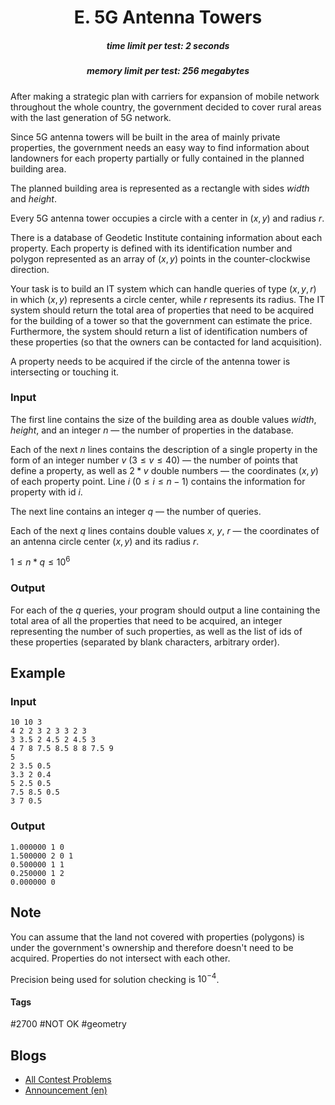 <h1 style='text-align: center;'> E. 5G Antenna Towers</h1>

<h5 style='text-align: center;'>time limit per test: 2 seconds</h5>
<h5 style='text-align: center;'>memory limit per test: 256 megabytes</h5>

After making a strategic plan with carriers for expansion of mobile network throughout the whole country, the government decided to cover rural areas with the last generation of 5G network.

Since 5G antenna towers will be built in the area of mainly private properties, the government needs an easy way to find information about landowners for each property partially or fully contained in the planned building area. 

The planned building area is represented as a rectangle with sides $width$ and $height$.

Every 5G antenna tower occupies a circle with a center in $(x,y)$ and radius $r$. 

There is a database of Geodetic Institute containing information about each property. Each property is defined with its identification number and polygon represented as an array of $(x,y)$ points in the counter-clockwise direction. 

Your task is to build an IT system which can handle queries of type $(x, y, r)$ in which $(x,y)$ represents a circle center, while $r$ represents its radius. The IT system should return the total area of properties that need to be acquired for the building of a tower so that the government can estimate the price. Furthermore, the system should return a list of identification numbers of these properties (so that the owners can be contacted for land acquisition).

A property needs to be acquired if the circle of the antenna tower is intersecting or touching it. 

### Input

The first line contains the size of the building area as double values $width$, $height$, and an integer $n$ — the number of properties in the database. 

Each of the next $n$ lines contains the description of a single property in the form of an integer number $v$ ($3 \le v \le 40$) — the number of points that define a property, as well as $2*v$ double numbers — the coordinates $(x,y)$ of each property point. Line $i$ ($0 \le i \le n-1$) contains the information for property with id $i$.

The next line contains an integer $q$ — the number of queries. 

Each of the next $q$ lines contains double values $x$, $y$, $r$ — the coordinates of an antenna circle center $(x, y)$ and its radius $r$.

$1 \le n * q \le 10^6$

### Output

For each of the $q$ queries, your program should output a line containing the total area of all the properties that need to be acquired, an integer representing the number of such properties, as well as the list of ids of these properties (separated by blank characters, arbitrary order).

## Example

### Input


```text
10 10 3
4 2 2 3 2 3 3 2 3
3 3.5 2 4.5 2 4.5 3
4 7 8 7.5 8.5 8 8 7.5 9
5
2 3.5 0.5
3.3 2 0.4
5 2.5 0.5
7.5 8.5 0.5
3 7 0.5
```
### Output


```text
1.000000 1 0 
1.500000 2 0 1 
0.500000 1 1 
0.250000 1 2 
0.000000 0 
```
## Note

You can assume that the land not covered with properties (polygons) is under the government's ownership and therefore doesn't need to be acquired. Properties do not intersect with each other.

Precision being used for solution checking is $10^{-4}$.



#### Tags 

#2700 #NOT OK #geometry 

## Blogs
- [All Contest Problems](../Bubble_Cup_13_-_Finals_[Online_Mirror,_unrated,_Div._1].md)
- [Announcement (en)](../blogs/Announcement_(en).md)
